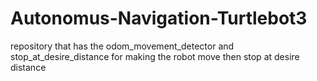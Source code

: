 # Autonomus-Navigation-Turtlebot3


repository that has the odom_movement_detector and stop_at_desire_distance for making the robot move then stop at desire distance 
